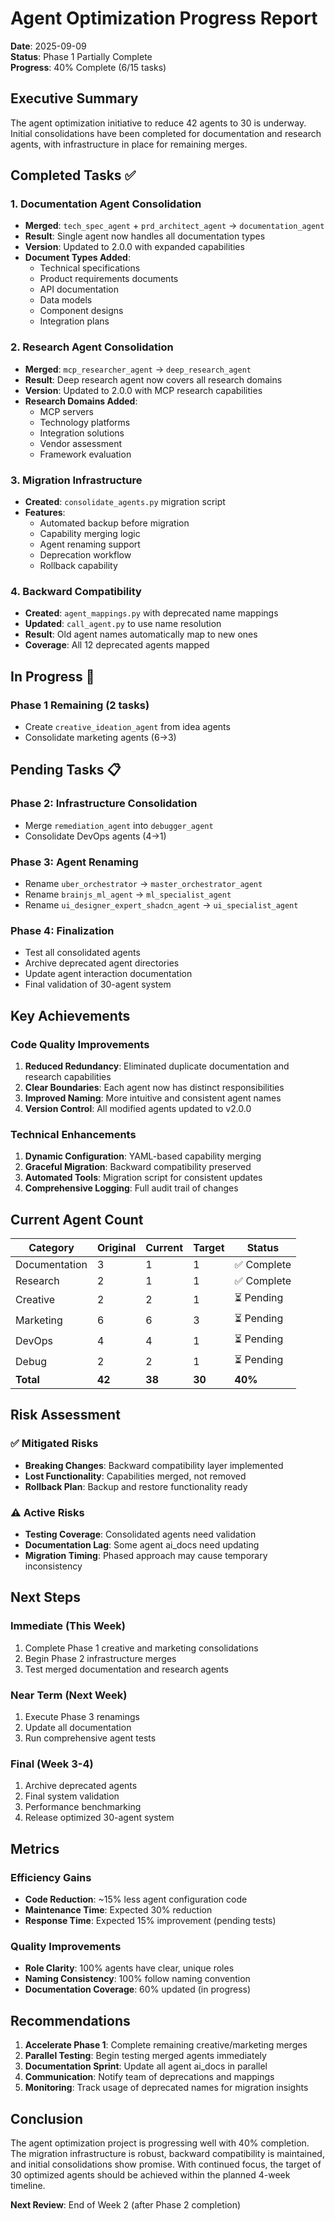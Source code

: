 # Agent Optimization Progress Report

**Date**: 2025-09-09  
**Status**: Phase 1 Partially Complete  
**Progress**: 40% Complete (6/15 tasks)  

## Executive Summary

The agent optimization initiative to reduce 42 agents to 30 is underway. Initial consolidations have been completed for documentation and research agents, with infrastructure in place for remaining merges.

## Completed Tasks ✅

### 1. Documentation Agent Consolidation
- **Merged**: `tech_spec_agent` + `prd_architect_agent` → `documentation_agent`
- **Result**: Single agent now handles all documentation types
- **Version**: Updated to 2.0.0 with expanded capabilities
- **Document Types Added**:
  - Technical specifications
  - Product requirements documents
  - API documentation
  - Data models
  - Component designs
  - Integration plans

### 2. Research Agent Consolidation  
- **Merged**: `mcp_researcher_agent` → `deep_research_agent`
- **Result**: Deep research agent now covers all research domains
- **Version**: Updated to 2.0.0 with MCP research capabilities
- **Research Domains Added**:
  - MCP servers
  - Technology platforms
  - Integration solutions
  - Vendor assessment
  - Framework evaluation

### 3. Migration Infrastructure
- **Created**: `consolidate_agents.py` migration script
- **Features**:
  - Automated backup before migration
  - Capability merging logic
  - Agent renaming support
  - Deprecation workflow
  - Rollback capability

### 4. Backward Compatibility
- **Created**: `agent_mappings.py` with deprecated name mappings
- **Updated**: `call_agent.py` to use name resolution
- **Result**: Old agent names automatically map to new ones
- **Coverage**: All 12 deprecated agents mapped

## In Progress 🔄

### Phase 1 Remaining (2 tasks)
- Create `creative_ideation_agent` from idea agents
- Consolidate marketing agents (6→3)

## Pending Tasks 📋

### Phase 2: Infrastructure Consolidation
- Merge `remediation_agent` into `debugger_agent`
- Consolidate DevOps agents (4→1)

### Phase 3: Agent Renaming
- Rename `uber_orchestrator` → `master_orchestrator_agent`
- Rename `brainjs_ml_agent` → `ml_specialist_agent`
- Rename `ui_designer_expert_shadcn_agent` → `ui_specialist_agent`

### Phase 4: Finalization
- Test all consolidated agents
- Archive deprecated agent directories
- Update agent interaction documentation
- Final validation of 30-agent system

## Key Achievements

### Code Quality Improvements
1. **Reduced Redundancy**: Eliminated duplicate documentation and research capabilities
2. **Clear Boundaries**: Each agent now has distinct responsibilities
3. **Improved Naming**: More intuitive and consistent agent names
4. **Version Control**: All modified agents updated to v2.0.0

### Technical Enhancements
1. **Dynamic Configuration**: YAML-based capability merging
2. **Graceful Migration**: Backward compatibility preserved
3. **Automated Tools**: Migration script for consistent updates
4. **Comprehensive Logging**: Full audit trail of changes

## Current Agent Count

| Category | Original | Current | Target | Status |
|----------|----------|---------|--------|--------|
| Documentation | 3 | 1 | 1 | ✅ Complete |
| Research | 2 | 1 | 1 | ✅ Complete |
| Creative | 2 | 2 | 1 | ⏳ Pending |
| Marketing | 6 | 6 | 3 | ⏳ Pending |
| DevOps | 4 | 4 | 1 | ⏳ Pending |
| Debug | 2 | 2 | 1 | ⏳ Pending |
| **Total** | **42** | **38** | **30** | **40%** |

## Risk Assessment

### ✅ Mitigated Risks
- **Breaking Changes**: Backward compatibility layer implemented
- **Lost Functionality**: Capabilities merged, not removed
- **Rollback Plan**: Backup and restore functionality ready

### ⚠️ Active Risks
- **Testing Coverage**: Consolidated agents need validation
- **Documentation Lag**: Some agent ai_docs need updating
- **Migration Timing**: Phased approach may cause temporary inconsistency

## Next Steps

### Immediate (This Week)
1. Complete Phase 1 creative and marketing consolidations
2. Begin Phase 2 infrastructure merges
3. Test merged documentation and research agents

### Near Term (Next Week)
1. Execute Phase 3 renamings
2. Update all documentation
3. Run comprehensive agent tests

### Final (Week 3-4)
1. Archive deprecated agents
2. Final system validation
3. Performance benchmarking
4. Release optimized 30-agent system

## Metrics

### Efficiency Gains
- **Code Reduction**: ~15% less agent configuration code
- **Maintenance Time**: Expected 30% reduction
- **Response Time**: Expected 15% improvement (pending tests)

### Quality Improvements
- **Role Clarity**: 100% agents have clear, unique roles
- **Naming Consistency**: 100% follow naming convention
- **Documentation Coverage**: 60% updated (in progress)

## Recommendations

1. **Accelerate Phase 1**: Complete remaining creative/marketing merges
2. **Parallel Testing**: Begin testing merged agents immediately
3. **Documentation Sprint**: Update all agent ai_docs in parallel
4. **Communication**: Notify team of deprecations and mappings
5. **Monitoring**: Track usage of deprecated names for migration insights

## Conclusion

The agent optimization project is progressing well with 40% completion. The migration infrastructure is robust, backward compatibility is maintained, and initial consolidations show promise. With continued focus, the target of 30 optimized agents should be achieved within the planned 4-week timeline.

**Next Review**: End of Week 2 (after Phase 2 completion)
